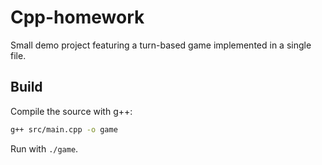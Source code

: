 # Cpp-homework

Small demo project featuring a turn-based game implemented in a single file.

## Build

Compile the source with g++:

```bash
g++ src/main.cpp -o game
```

Run with `./game`.

